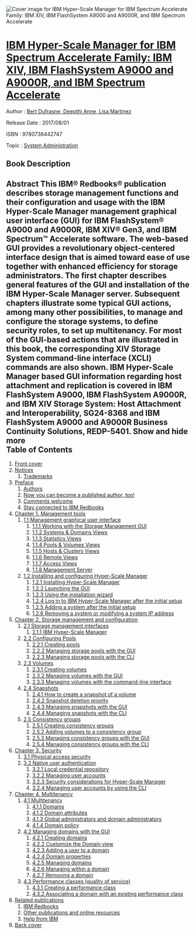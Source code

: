 ![Cover image for IBM Hyper-Scale Manager for IBM Spectrum Accelerate Family: IBM XIV, IBM FlashSystem A9000 and A9000R, and IBM Spectrum Accelerate](https://imgdetail.ebookreading.net/cover/cover/system_admin/EB9780738442747.jpg)

[IBM Hyper-Scale Manager for IBM Spectrum Accelerate Family: IBM XIV, IBM FlashSystem A9000 and A9000R, and IBM Spectrum Accelerate](https://ebookreading.net/view/book/IBM+Hyper-Scale+Manager+for+IBM+Spectrum+Accelerate+Family%3A+IBM+XIV%2C+IBM+FlashSystem+A9000+and+A9000R%2C+and+IBM+Spectrum+Accelerate-EB9780738442747_1.html "IBM Hyper-Scale Manager for IBM Spectrum Accelerate Family: IBM XIV, IBM FlashSystem A9000 and A9000R, and IBM Spectrum Accelerate")
====================================================================================================================

Author : [Bert Dufrasne](https://ebookreading.net/search/author/Bert+Dufrasne),[ Deepthi Anne](https://ebookreading.net/search/author/+Deepthi+Anne),[ Lisa Martinez](https://ebookreading.net/search/author/+Lisa+Martinez)

Release Date : 2017/08/01

ISBN : 9780738442747

Topic : [System Administration](https://ebookreading.net/search/category/system-administration)

Book Description
-----------------

 Abstract
This IBM® Redbooks® publication describes storage management functions and their configuration and usage with the IBM Hyper-Scale Manager management graphical user interface (GUI) for IBM FlashSystem® A9000 and A9000R, IBM XIV® Gen3, and IBM Spectrum™ Accelerate software.
The web-based GUI provides a revolutionary object-centered interface design that is aimed toward ease of use together with enhanced efficiency for storage administrators. The first chapter describes general features of the GUI and installation of the IBM Hyper-Scale Manager server.
Subsequent chapters illustrate some typical GUI actions, among many other possibilities, to manage and configure the storage systems, to define security roles, to set up multitenancy.
For most of the GUI-based actions that are illustrated in this book, the corresponding XIV Storage System command-line interface (XCLI) commands are also shown.
IBM Hyper-Scale Manager based GUI information regarding host attachment and replication is covered in IBM FlashSystem A9000, IBM FlashSystem A9000R, and IBM XIV Storage System: Host Attachment and Interoperability, SG24-8368 and IBM FlashSystem A9000 and A9000R Business Continuity Solutions, REDP-5401.
        Show and hide more                
Table of Contents
-----------------

1. [Front cover](https://ebookreading.net/view/book/IBM+Hyper-Scale+Manager+for+IBM+Spectrum+Accelerate+Family%3A+IBM+XIV%2C+IBM+FlashSystem+A9000+and+A9000R%2C+and+IBM+Spectrum+Accelerate-EB9780738442747_1.html#ww457511)
1. [Notices](https://ebookreading.net/view/book/IBM+Hyper-Scale+Manager+for+IBM+Spectrum+Accelerate+Family%3A+IBM+XIV%2C+IBM+FlashSystem+A9000+and+A9000R%2C+and+IBM+Spectrum+Accelerate-EB9780738442747_3.html#ww460066)
    1. [Trademarks](https://ebookreading.net/view/book/IBM+Hyper-Scale+Manager+for+IBM+Spectrum+Accelerate+Family%3A+IBM+XIV%2C+IBM+FlashSystem+A9000+and+A9000R%2C+and+IBM+Spectrum+Accelerate-EB9780738442747_3.html#ww459879)
1. [Preface](https://ebookreading.net/view/book/IBM+Hyper-Scale+Manager+for+IBM+Spectrum+Accelerate+Family%3A+IBM+XIV%2C+IBM+FlashSystem+A9000+and+A9000R%2C+and+IBM+Spectrum+Accelerate-EB9780738442747_4.html#ww769426)
    1. [Authors](https://ebookreading.net/view/book/IBM+Hyper-Scale+Manager+for+IBM+Spectrum+Accelerate+Family%3A+IBM+XIV%2C+IBM+FlashSystem+A9000+and+A9000R%2C+and+IBM+Spectrum+Accelerate-EB9780738442747_4.html#ww776025)
    1. [Now you can become a published author, too!](https://ebookreading.net/view/book/IBM+Hyper-Scale+Manager+for+IBM+Spectrum+Accelerate+Family%3A+IBM+XIV%2C+IBM+FlashSystem+A9000+and+A9000R%2C+and+IBM+Spectrum+Accelerate-EB9780738442747_4.html#ww782335)
    1. [Comments welcome](https://ebookreading.net/view/book/IBM+Hyper-Scale+Manager+for+IBM+Spectrum+Accelerate+Family%3A+IBM+XIV%2C+IBM+FlashSystem+A9000+and+A9000R%2C+and+IBM+Spectrum+Accelerate-EB9780738442747_4.html#ww775129)
    1. [Stay connected to IBM Redbooks](https://ebookreading.net/view/book/IBM+Hyper-Scale+Manager+for+IBM+Spectrum+Accelerate+Family%3A+IBM+XIV%2C+IBM+FlashSystem+A9000+and+A9000R%2C+and+IBM+Spectrum+Accelerate-EB9780738442747_4.html#ww782351)
1. [Chapter 1. Management tools](https://ebookreading.net/view/book/IBM+Hyper-Scale+Manager+for+IBM+Spectrum+Accelerate+Family%3A+IBM+XIV%2C+IBM+FlashSystem+A9000+and+A9000R%2C+and+IBM+Spectrum+Accelerate-EB9780738442747_5.html#ww480577)
    1. [1.1 Management graphical user interface](https://ebookreading.net/view/book/IBM+Hyper-Scale+Manager+for+IBM+Spectrum+Accelerate+Family%3A+IBM+XIV%2C+IBM+FlashSystem+A9000+and+A9000R%2C+and+IBM+Spectrum+Accelerate-EB9780738442747_5.html#ww461145)
        1. [1.1.1 Working with the Storage Management GUI](https://ebookreading.net/view/book/IBM+Hyper-Scale+Manager+for+IBM+Spectrum+Accelerate+Family%3A+IBM+XIV%2C+IBM+FlashSystem+A9000+and+A9000R%2C+and+IBM+Spectrum+Accelerate-EB9780738442747_5.html#ww461177)
        1. [1.1.2 Systems &amp; Domains Views](https://ebookreading.net/view/book/IBM+Hyper-Scale+Manager+for+IBM+Spectrum+Accelerate+Family%3A+IBM+XIV%2C+IBM+FlashSystem+A9000+and+A9000R%2C+and+IBM+Spectrum+Accelerate-EB9780738442747_5.html#ww472067)
        1. [1.1.3 Statistics Views](https://ebookreading.net/view/book/IBM+Hyper-Scale+Manager+for+IBM+Spectrum+Accelerate+Family%3A+IBM+XIV%2C+IBM+FlashSystem+A9000+and+A9000R%2C+and+IBM+Spectrum+Accelerate-EB9780738442747_5.html#ww472079)
        1. [1.1.4 Pools &amp; Volumes Views](https://ebookreading.net/view/book/IBM+Hyper-Scale+Manager+for+IBM+Spectrum+Accelerate+Family%3A+IBM+XIV%2C+IBM+FlashSystem+A9000+and+A9000R%2C+and+IBM+Spectrum+Accelerate-EB9780738442747_5.html#ww472090)
        1. [1.1.5 Hosts &amp; Clusters Views](https://ebookreading.net/view/book/IBM+Hyper-Scale+Manager+for+IBM+Spectrum+Accelerate+Family%3A+IBM+XIV%2C+IBM+FlashSystem+A9000+and+A9000R%2C+and+IBM+Spectrum+Accelerate-EB9780738442747_5.html#ww483113)
        1. [1.1.6 Remote Views](https://ebookreading.net/view/book/IBM+Hyper-Scale+Manager+for+IBM+Spectrum+Accelerate+Family%3A+IBM+XIV%2C+IBM+FlashSystem+A9000+and+A9000R%2C+and+IBM+Spectrum+Accelerate-EB9780738442747_5.html#ww472110)
        1. [1.1.7 Access Views](https://ebookreading.net/view/book/IBM+Hyper-Scale+Manager+for+IBM+Spectrum+Accelerate+Family%3A+IBM+XIV%2C+IBM+FlashSystem+A9000+and+A9000R%2C+and+IBM+Spectrum+Accelerate-EB9780738442747_5.html#ww472119)
        1. [1.1.8 Management Server](https://ebookreading.net/view/book/IBM+Hyper-Scale+Manager+for+IBM+Spectrum+Accelerate+Family%3A+IBM+XIV%2C+IBM+FlashSystem+A9000+and+A9000R%2C+and+IBM+Spectrum+Accelerate-EB9780738442747_5.html#ww472124)
    1. [1.2 Installing and configuring Hyper-Scale Manager](https://ebookreading.net/view/book/IBM+Hyper-Scale+Manager+for+IBM+Spectrum+Accelerate+Family%3A+IBM+XIV%2C+IBM+FlashSystem+A9000+and+A9000R%2C+and+IBM+Spectrum+Accelerate-EB9780738442747_5.html#ww472130)
        1. [1.2.1 Installing Hyper-Scale Manager](https://ebookreading.net/view/book/IBM+Hyper-Scale+Manager+for+IBM+Spectrum+Accelerate+Family%3A+IBM+XIV%2C+IBM+FlashSystem+A9000+and+A9000R%2C+and+IBM+Spectrum+Accelerate-EB9780738442747_5.html#ww472132)
        1. [1.2.2 Launching the GUI](https://ebookreading.net/view/book/IBM+Hyper-Scale+Manager+for+IBM+Spectrum+Accelerate+Family%3A+IBM+XIV%2C+IBM+FlashSystem+A9000+and+A9000R%2C+and+IBM+Spectrum+Accelerate-EB9780738442747_5.html#ww462042)
        1. [1.2.3 Using the installation wizard](https://ebookreading.net/view/book/IBM+Hyper-Scale+Manager+for+IBM+Spectrum+Accelerate+Family%3A+IBM+XIV%2C+IBM+FlashSystem+A9000+and+A9000R%2C+and+IBM+Spectrum+Accelerate-EB9780738442747_5.html#ww462052)
        1. [1.2.4 Log in to IBM Hyper-Scale Manager after the initial setup](https://ebookreading.net/view/book/IBM+Hyper-Scale+Manager+for+IBM+Spectrum+Accelerate+Family%3A+IBM+XIV%2C+IBM+FlashSystem+A9000+and+A9000R%2C+and+IBM+Spectrum+Accelerate-EB9780738442747_5.html#ww462124)
        1. [1.2.5 Adding a system after the initial setup](https://ebookreading.net/view/book/IBM+Hyper-Scale+Manager+for+IBM+Spectrum+Accelerate+Family%3A+IBM+XIV%2C+IBM+FlashSystem+A9000+and+A9000R%2C+and+IBM+Spectrum+Accelerate-EB9780738442747_5.html#ww462159)
        1. [1.2.6 Removing a system or modifying a system IP address](https://ebookreading.net/view/book/IBM+Hyper-Scale+Manager+for+IBM+Spectrum+Accelerate+Family%3A+IBM+XIV%2C+IBM+FlashSystem+A9000+and+A9000R%2C+and+IBM+Spectrum+Accelerate-EB9780738442747_5.html#ww462178)
1. [Chapter 2. Storage management and configuration](https://ebookreading.net/view/book/IBM+Hyper-Scale+Manager+for+IBM+Spectrum+Accelerate+Family%3A+IBM+XIV%2C+IBM+FlashSystem+A9000+and+A9000R%2C+and+IBM+Spectrum+Accelerate-EB9780738442747_6.html#ww460891)
    1. [2.1 Storage management interfaces](https://ebookreading.net/view/book/IBM+Hyper-Scale+Manager+for+IBM+Spectrum+Accelerate+Family%3A+IBM+XIV%2C+IBM+FlashSystem+A9000+and+A9000R%2C+and+IBM+Spectrum+Accelerate-EB9780738442747_6.html#ww489182)
        1. [2.1.1 IBM Hyper-Scale Manager](https://ebookreading.net/view/book/IBM+Hyper-Scale+Manager+for+IBM+Spectrum+Accelerate+Family%3A+IBM+XIV%2C+IBM+FlashSystem+A9000+and+A9000R%2C+and+IBM+Spectrum+Accelerate-EB9780738442747_6.html#ww489184)
    1. [2.2 Configuring Pools](https://ebookreading.net/view/book/IBM+Hyper-Scale+Manager+for+IBM+Spectrum+Accelerate+Family%3A+IBM+XIV%2C+IBM+FlashSystem+A9000+and+A9000R%2C+and+IBM+Spectrum+Accelerate-EB9780738442747_6.html#ww489080)
        1. [2.2.1 Creating pools](https://ebookreading.net/view/book/IBM+Hyper-Scale+Manager+for+IBM+Spectrum+Accelerate+Family%3A+IBM+XIV%2C+IBM+FlashSystem+A9000+and+A9000R%2C+and+IBM+Spectrum+Accelerate-EB9780738442747_6.html#ww460950)
        1. [2.2.2 Managing storage pools with the GUI](https://ebookreading.net/view/book/IBM+Hyper-Scale+Manager+for+IBM+Spectrum+Accelerate+Family%3A+IBM+XIV%2C+IBM+FlashSystem+A9000+and+A9000R%2C+and+IBM+Spectrum+Accelerate-EB9780738442747_6.html#ww461108)
        1. [2.2.3 Managing storage pools with the CLI](https://ebookreading.net/view/book/IBM+Hyper-Scale+Manager+for+IBM+Spectrum+Accelerate+Family%3A+IBM+XIV%2C+IBM+FlashSystem+A9000+and+A9000R%2C+and+IBM+Spectrum+Accelerate-EB9780738442747_6.html#ww461358)
    1. [2.3 Volumes](https://ebookreading.net/view/book/IBM+Hyper-Scale+Manager+for+IBM+Spectrum+Accelerate+Family%3A+IBM+XIV%2C+IBM+FlashSystem+A9000+and+A9000R%2C+and+IBM+Spectrum+Accelerate-EB9780738442747_6.html#ww461446)
        1. [2.3.1 Creating volumes](https://ebookreading.net/view/book/IBM+Hyper-Scale+Manager+for+IBM+Spectrum+Accelerate+Family%3A+IBM+XIV%2C+IBM+FlashSystem+A9000+and+A9000R%2C+and+IBM+Spectrum+Accelerate-EB9780738442747_6.html#ww461456)
        1. [2.3.2 Managing volumes with the GUI](https://ebookreading.net/view/book/IBM+Hyper-Scale+Manager+for+IBM+Spectrum+Accelerate+Family%3A+IBM+XIV%2C+IBM+FlashSystem+A9000+and+A9000R%2C+and+IBM+Spectrum+Accelerate-EB9780738442747_6.html#ww461565)
        1. [2.3.3 Managing volumes with the command-line interface](https://ebookreading.net/view/book/IBM+Hyper-Scale+Manager+for+IBM+Spectrum+Accelerate+Family%3A+IBM+XIV%2C+IBM+FlashSystem+A9000+and+A9000R%2C+and+IBM+Spectrum+Accelerate-EB9780738442747_6.html#ww461893)
    1. [2.4 Snapshots](https://ebookreading.net/view/book/IBM+Hyper-Scale+Manager+for+IBM+Spectrum+Accelerate+Family%3A+IBM+XIV%2C+IBM+FlashSystem+A9000+and+A9000R%2C+and+IBM+Spectrum+Accelerate-EB9780738442747_6.html#ww461989)
        1. [2.4.1 How to create a snapshot of a volume](https://ebookreading.net/view/book/IBM+Hyper-Scale+Manager+for+IBM+Spectrum+Accelerate+Family%3A+IBM+XIV%2C+IBM+FlashSystem+A9000+and+A9000R%2C+and+IBM+Spectrum+Accelerate-EB9780738442747_6.html#ww461994)
        1. [2.4.2 Snapshot deletion priority](https://ebookreading.net/view/book/IBM+Hyper-Scale+Manager+for+IBM+Spectrum+Accelerate+Family%3A+IBM+XIV%2C+IBM+FlashSystem+A9000+and+A9000R%2C+and+IBM+Spectrum+Accelerate-EB9780738442747_6.html#ww462060)
        1. [2.4.3 Managing snapshots with the GUI](https://ebookreading.net/view/book/IBM+Hyper-Scale+Manager+for+IBM+Spectrum+Accelerate+Family%3A+IBM+XIV%2C+IBM+FlashSystem+A9000+and+A9000R%2C+and+IBM+Spectrum+Accelerate-EB9780738442747_6.html#ww462067)
        1. [2.4.4 Managing snapshots with the CLI](https://ebookreading.net/view/book/IBM+Hyper-Scale+Manager+for+IBM+Spectrum+Accelerate+Family%3A+IBM+XIV%2C+IBM+FlashSystem+A9000+and+A9000R%2C+and+IBM+Spectrum+Accelerate-EB9780738442747_6.html#ww462262)
    1. [2.5 Consistency groups](https://ebookreading.net/view/book/IBM+Hyper-Scale+Manager+for+IBM+Spectrum+Accelerate+Family%3A+IBM+XIV%2C+IBM+FlashSystem+A9000+and+A9000R%2C+and+IBM+Spectrum+Accelerate-EB9780738442747_6.html#ww462333)
        1. [2.5.1 Creating consistency groups](https://ebookreading.net/view/book/IBM+Hyper-Scale+Manager+for+IBM+Spectrum+Accelerate+Family%3A+IBM+XIV%2C+IBM+FlashSystem+A9000+and+A9000R%2C+and+IBM+Spectrum+Accelerate-EB9780738442747_6.html#ww506229)
        1. [2.5.2 Adding volumes to a consistency group](https://ebookreading.net/view/book/IBM+Hyper-Scale+Manager+for+IBM+Spectrum+Accelerate+Family%3A+IBM+XIV%2C+IBM+FlashSystem+A9000+and+A9000R%2C+and+IBM+Spectrum+Accelerate-EB9780738442747_6.html#ww462456)
        1. [2.5.3 Managing consistency groups with the GUI](https://ebookreading.net/view/book/IBM+Hyper-Scale+Manager+for+IBM+Spectrum+Accelerate+Family%3A+IBM+XIV%2C+IBM+FlashSystem+A9000+and+A9000R%2C+and+IBM+Spectrum+Accelerate-EB9780738442747_6.html#ww462491)
        1. [2.5.4 Managing consistency groups with the CLI](https://ebookreading.net/view/book/IBM+Hyper-Scale+Manager+for+IBM+Spectrum+Accelerate+Family%3A+IBM+XIV%2C+IBM+FlashSystem+A9000+and+A9000R%2C+and+IBM+Spectrum+Accelerate-EB9780738442747_6.html#ww462717)
1. [Chapter 3. Security](https://ebookreading.net/view/book/IBM+Hyper-Scale+Manager+for+IBM+Spectrum+Accelerate+Family%3A+IBM+XIV%2C+IBM+FlashSystem+A9000+and+A9000R%2C+and+IBM+Spectrum+Accelerate-EB9780738442747_7.html#ww460891)
    1. [3.1 Physical access security](https://ebookreading.net/view/book/IBM+Hyper-Scale+Manager+for+IBM+Spectrum+Accelerate+Family%3A+IBM+XIV%2C+IBM+FlashSystem+A9000+and+A9000R%2C+and+IBM+Spectrum+Accelerate-EB9780738442747_7.html#ww460908)
    1. [3.2 Native user authentication](https://ebookreading.net/view/book/IBM+Hyper-Scale+Manager+for+IBM+Spectrum+Accelerate+Family%3A+IBM+XIV%2C+IBM+FlashSystem+A9000+and+A9000R%2C+and+IBM+Spectrum+Accelerate-EB9780738442747_7.html#ww460917)
        1. [3.2.1 Local credential repository](https://ebookreading.net/view/book/IBM+Hyper-Scale+Manager+for+IBM+Spectrum+Accelerate+Family%3A+IBM+XIV%2C+IBM+FlashSystem+A9000+and+A9000R%2C+and+IBM+Spectrum+Accelerate-EB9780738442747_7.html#ww460927)
        1. [3.2.2 Managing user accounts](https://ebookreading.net/view/book/IBM+Hyper-Scale+Manager+for+IBM+Spectrum+Accelerate+Family%3A+IBM+XIV%2C+IBM+FlashSystem+A9000+and+A9000R%2C+and+IBM+Spectrum+Accelerate-EB9780738442747_7.html#ww461177)
        1. [3.2.3 Security considerations for Hyper-Scale Manager](https://ebookreading.net/view/book/IBM+Hyper-Scale+Manager+for+IBM+Spectrum+Accelerate+Family%3A+IBM+XIV%2C+IBM+FlashSystem+A9000+and+A9000R%2C+and+IBM+Spectrum+Accelerate-EB9780738442747_7.html#ww461264)
        1. [3.2.4 Managing user accounts by using the CLI](https://ebookreading.net/view/book/IBM+Hyper-Scale+Manager+for+IBM+Spectrum+Accelerate+Family%3A+IBM+XIV%2C+IBM+FlashSystem+A9000+and+A9000R%2C+and+IBM+Spectrum+Accelerate-EB9780738442747_7.html#ww461311)
1. [Chapter 4. Multitenancy](https://ebookreading.net/view/book/IBM+Hyper-Scale+Manager+for+IBM+Spectrum+Accelerate+Family%3A+IBM+XIV%2C+IBM+FlashSystem+A9000+and+A9000R%2C+and+IBM+Spectrum+Accelerate-EB9780738442747_8.html#ww460891)
    1. [4.1 Multitenancy](https://ebookreading.net/view/book/IBM+Hyper-Scale+Manager+for+IBM+Spectrum+Accelerate+Family%3A+IBM+XIV%2C+IBM+FlashSystem+A9000+and+A9000R%2C+and+IBM+Spectrum+Accelerate-EB9780738442747_8.html#ww460899)
        1. [4.1.1 Domains](https://ebookreading.net/view/book/IBM+Hyper-Scale+Manager+for+IBM+Spectrum+Accelerate+Family%3A+IBM+XIV%2C+IBM+FlashSystem+A9000+and+A9000R%2C+and+IBM+Spectrum+Accelerate-EB9780738442747_8.html#ww460902)
        1. [4.1.2 Domain attributes](https://ebookreading.net/view/book/IBM+Hyper-Scale+Manager+for+IBM+Spectrum+Accelerate+Family%3A+IBM+XIV%2C+IBM+FlashSystem+A9000+and+A9000R%2C+and+IBM+Spectrum+Accelerate-EB9780738442747_8.html#ww460919)
        1. [4.1.3 Global administrators and domain administrators](https://ebookreading.net/view/book/IBM+Hyper-Scale+Manager+for+IBM+Spectrum+Accelerate+Family%3A+IBM+XIV%2C+IBM+FlashSystem+A9000+and+A9000R%2C+and+IBM+Spectrum+Accelerate-EB9780738442747_8.html#ww460922)
        1. [4.1.4 Domain policy](https://ebookreading.net/view/book/IBM+Hyper-Scale+Manager+for+IBM+Spectrum+Accelerate+Family%3A+IBM+XIV%2C+IBM+FlashSystem+A9000+and+A9000R%2C+and+IBM+Spectrum+Accelerate-EB9780738442747_8.html#ww460928)
    1. [4.2 Managing domains with the GUI](https://ebookreading.net/view/book/IBM+Hyper-Scale+Manager+for+IBM+Spectrum+Accelerate+Family%3A+IBM+XIV%2C+IBM+FlashSystem+A9000+and+A9000R%2C+and+IBM+Spectrum+Accelerate-EB9780738442747_8.html#ww460946)
        1. [4.2.1 Creating domains](https://ebookreading.net/view/book/IBM+Hyper-Scale+Manager+for+IBM+Spectrum+Accelerate+Family%3A+IBM+XIV%2C+IBM+FlashSystem+A9000+and+A9000R%2C+and+IBM+Spectrum+Accelerate-EB9780738442747_8.html#ww460967)
        1. [4.2.2 Customize the Domain view](https://ebookreading.net/view/book/IBM+Hyper-Scale+Manager+for+IBM+Spectrum+Accelerate+Family%3A+IBM+XIV%2C+IBM+FlashSystem+A9000+and+A9000R%2C+and+IBM+Spectrum+Accelerate-EB9780738442747_8.html#ww461063)
        1. [4.2.3 Adding a user to a domain](https://ebookreading.net/view/book/IBM+Hyper-Scale+Manager+for+IBM+Spectrum+Accelerate+Family%3A+IBM+XIV%2C+IBM+FlashSystem+A9000+and+A9000R%2C+and+IBM+Spectrum+Accelerate-EB9780738442747_8.html#ww461084)
        1. [4.2.4 Domain properties](https://ebookreading.net/view/book/IBM+Hyper-Scale+Manager+for+IBM+Spectrum+Accelerate+Family%3A+IBM+XIV%2C+IBM+FlashSystem+A9000+and+A9000R%2C+and+IBM+Spectrum+Accelerate-EB9780738442747_8.html#ww461150)
        1. [4.2.5 Managing domains](https://ebookreading.net/view/book/IBM+Hyper-Scale+Manager+for+IBM+Spectrum+Accelerate+Family%3A+IBM+XIV%2C+IBM+FlashSystem+A9000+and+A9000R%2C+and+IBM+Spectrum+Accelerate-EB9780738442747_8.html#ww461185)
        1. [4.2.6 Managing within a domain](https://ebookreading.net/view/book/IBM+Hyper-Scale+Manager+for+IBM+Spectrum+Accelerate+Family%3A+IBM+XIV%2C+IBM+FlashSystem+A9000+and+A9000R%2C+and+IBM+Spectrum+Accelerate-EB9780738442747_8.html#ww461384)
        1. [4.2.7 Removing a domain](https://ebookreading.net/view/book/IBM+Hyper-Scale+Manager+for+IBM+Spectrum+Accelerate+Family%3A+IBM+XIV%2C+IBM+FlashSystem+A9000+and+A9000R%2C+and+IBM+Spectrum+Accelerate-EB9780738442747_8.html#ww461551)
    1. [4.3 Performance classes (quality of service)](https://ebookreading.net/view/book/IBM+Hyper-Scale+Manager+for+IBM+Spectrum+Accelerate+Family%3A+IBM+XIV%2C+IBM+FlashSystem+A9000+and+A9000R%2C+and+IBM+Spectrum+Accelerate-EB9780738442747_8.html#ww462084)
        1. [4.3.1 Creating a performance class](https://ebookreading.net/view/book/IBM+Hyper-Scale+Manager+for+IBM+Spectrum+Accelerate+Family%3A+IBM+XIV%2C+IBM+FlashSystem+A9000+and+A9000R%2C+and+IBM+Spectrum+Accelerate-EB9780738442747_8.html#ww462111)
        1. [4.3.2 Associating a domain with an existing performance class](https://ebookreading.net/view/book/IBM+Hyper-Scale+Manager+for+IBM+Spectrum+Accelerate+Family%3A+IBM+XIV%2C+IBM+FlashSystem+A9000+and+A9000R%2C+and+IBM+Spectrum+Accelerate-EB9780738442747_8.html#ww462137)
1. [Related publications](https://ebookreading.net/view/book/IBM+Hyper-Scale+Manager+for+IBM+Spectrum+Accelerate+Family%3A+IBM+XIV%2C+IBM+FlashSystem+A9000+and+A9000R%2C+and+IBM+Spectrum+Accelerate-EB9780738442747_9.html#ww454348)
    1. [IBM Redbooks](https://ebookreading.net/view/book/IBM+Hyper-Scale+Manager+for+IBM+Spectrum+Accelerate+Family%3A+IBM+XIV%2C+IBM+FlashSystem+A9000+and+A9000R%2C+and+IBM+Spectrum+Accelerate-EB9780738442747_9.html#ww454350)
    1. [Other publications and online resources](https://ebookreading.net/view/book/IBM+Hyper-Scale+Manager+for+IBM+Spectrum+Accelerate+Family%3A+IBM+XIV%2C+IBM+FlashSystem+A9000+and+A9000R%2C+and+IBM+Spectrum+Accelerate-EB9780738442747_9.html#ww455983)
    1. [Help from IBM](https://ebookreading.net/view/book/IBM+Hyper-Scale+Manager+for+IBM+Spectrum+Accelerate+Family%3A+IBM+XIV%2C+IBM+FlashSystem+A9000+and+A9000R%2C+and+IBM+Spectrum+Accelerate-EB9780738442747_9.html#ww456261)
1. [Back cover](https://ebookreading.net/view/book/IBM+Hyper-Scale+Manager+for+IBM+Spectrum+Accelerate+Family%3A+IBM+XIV%2C+IBM+FlashSystem+A9000+and+A9000R%2C+and+IBM+Spectrum+Accelerate-EB9780738442747_11.html#ww465861)
